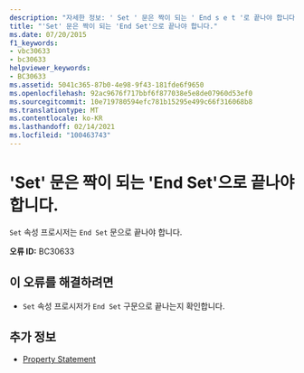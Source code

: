 ```yaml
---
description: "자세한 정보: ' Set ' 문은 짝이 되는 ' End s e t '로 끝나야 합니다."
title: "'Set' 문은 짝이 되는 'End Set'으로 끝나야 합니다."
ms.date: 07/20/2015
f1_keywords:
- vbc30633
- bc30633
helpviewer_keywords:
- BC30633
ms.assetid: 5041c365-87b0-4e98-9f43-181fde6f9650
ms.openlocfilehash: 92ac9676f717bbf6f877038e5e8de07960d53ef0
ms.sourcegitcommit: 10e719780594efc781b15295e499c66f316068b8
ms.translationtype: MT
ms.contentlocale: ko-KR
ms.lasthandoff: 02/14/2021
ms.locfileid: "100463743"
---
```

# <a name="set-statement-must-end-with-a-matching-end-set"></a>'Set' 문은 짝이 되는 'End Set'으로 끝나야 합니다.

`Set` 속성 프로시저는 `End Set` 문으로 끝나야 합니다.  
  
 **오류 ID:** BC30633  
  
## <a name="to-correct-this-error"></a>이 오류를 해결하려면  
  
- `Set` 속성 프로시저가 `End Set` 구문으로 끝나는지 확인합니다.  
  
## <a name="see-also"></a>추가 정보

- [Property Statement](../language-reference/statements/property-statement.md)
